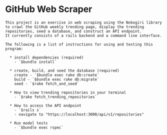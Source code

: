 # GitHub Web Scraper


    This project is an exercise in web scraping using the Nokogiri library
    to crawl the GitHub weekly trending page, display the trending
    repositories, seed a database, and construct an API endpoint.
    It currently consists of a rails backend and a command line interface.

    The following is a list of instructions for using and testing this program:

      * install dependencies (required)
        - `$bundle install`

      * create, build, and seed the database (required)
        create - `$bundle exec rake db:create`
        build - `$bundle exec rake db:migrate`
        seed - `$rake fetch_and_seed`

      * How to view trending repositories in your terminal
        - `$rake fetch_trending_repositories`

      * How to access the API endpoint
        - `$rails s`
        - navigate to "https://localhost:3000/api/v1/repositories"

      * Run model tests
        - `$bundle exec rspec`
